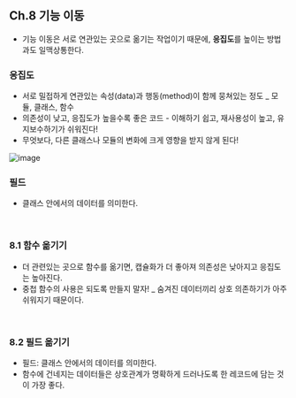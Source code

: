 ## Ch.8 기능 이동

- 기능 이동은 서로 연관있는 곳으로 옮기는 작업이기 때문에, **응집도**를 높이는 방법과도 일맥상통한다.

### 응집도

- 서로 밀접하게 연관있는 속성(data)과 행동(method)이 함께 뭉쳐있는 정도 _ 모듈, 클래스, 함수
- 의존성이 낮고, 응집도가 높을수록 좋은 코드 - 이해하기 쉽고, 재사용성이 높고, 유지보수하기가 쉬워진다!
- 무엇보다, 다른 클래스나 모듈의 변화에 크게 영향을 받지 않게 된다!

![image](https://media.discordapp.net/attachments/885202056355397686/1018077390058029077/unknown.png)

### 필드

- 클래스 안에서의 데이터를 의미한다.

<br />

### 8.1 함수 옮기기

- 더 관련있는 곳으로 함수를 옮기면, 캡슐화가 더 좋아져 의존성은 낮아지고 응집도는 높아진다.
- 중첩 함수의 사용은 되도록 만들지 말자! _ 숨겨진 데이터끼리 상호 의존하기가 아주 쉬워지기 때문이다.

<br />

### 8.2 필드 옮기기

- 필드: 클래스 안에서의 데이터를 의미한다.
- 함수에 건네지는 데이터들은 상호관계가 명확하게 드러나도록 한 레코드에 담는 것이 가장 좋다.